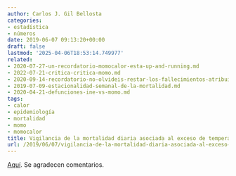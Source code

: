 ```yaml
---
author: Carlos J. Gil Bellosta
categories:
- estadística
- números
date: 2019-06-07 09:13:20+00:00
draft: false
lastmod: '2025-04-06T18:53:14.749977'
related:
- 2020-07-27-un-recordatorio-momocalor-esta-up-and-running.md
- 2022-07-21-critica-critica-momo.md
- 2020-09-14-recordatorio-no-olvideis-restar-los-fallecimientos-atribuibles-al-calor-en-la-estimacion-del-efecto-de-la-segunda-ola.md
- 2019-07-09-estacionalidad-semanal-de-la-mortalidad.md
- 2020-04-21-defunciones-ine-vs-momo.md
tags:
- calor
- epidemiología
- mortalidad
- momo
- momocalor
title: Vigilancia de la mortalidad diaria asociada al exceso de temperatura
url: /2019/06/07/vigilancia-de-la-mortalidad-diaria-asociada-al-exceso-de-temperatura/
---
```


[Aquí](https://momo.isciii.es/public/momocalor). Se agradecen comentarios.